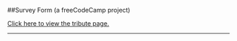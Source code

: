 ##Survey Form (a freeCodeCamp project)


[Click here to view the tribute page.](https://connectextend.github.io/FCC-Survey-Form/)

---------------